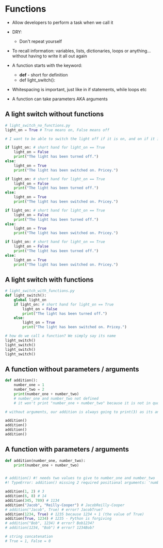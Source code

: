 # Functions

* Allow developers to perform a task when we call it
* DRY:
    * Don't repeat yourself
* To recall information: variables, lists, dictionaries, loops or anything... without having to write it all out again

* A function starts with the keyword:
    * **def** - short for definition
    * def light_switch():
* Whitespacing is important, just like in if statements, while loops etc

* A function can take parameters AKA arguments

## A light switch without functions
```python
# light_switch_no_functions.py
light_on = True # True means on, False means off

# I want to be able to switch the light off if it is on, and on if it is off

if light_on: # short hand for light_on == True
    light_on = False
    print("The light has been turned off.")
else:
    light_on = True
    print("The light has been switched on. Pricey.")

if light_on: # short hand for light_on == True
    light_on = False
    print("The light has been turned off.")
else:
    light_on = True
    print("The light has been switched on. Pricey.")

if light_on: # short hand for light_on == True
    light_on = False
    print("The light has been turned off.")
else:
    light_on = True
    print("The light has been switched on. Pricey.")

if light_on: # short hand for light_on == True
    light_on = False
    print("The light has been turned off.")
else:
    light_on = True
    print("The light has been switched on. Pricey.")

```

## A light switch with functions

```python
# light_switch_with_functions.py
def light_switch():
    global light_on
    if light_on: # short hand for light_on == True
        light_on = False
        print("The light has been turned off.")
    else:
        light_on = True
        print("The light has been switched on. Pricey.")

# how do we call a function? We simply say its name
light_switch()
light_switch()
light_switch()
light_switch()

```

## A function without parameters / arguments
```python
def addition():
    number_one = 1
    number_two = 2
    print(number_one + number_two)
    # number_one and number_two not defined
    # it won't print "number_one + number_two" because it is not in quotes

# without arguments, our addition is always going to print(3) as its answer

addition()
addition()
addition()
addition()
```

## A function with parameters / arguments

```python
def addition(number_one, number_two):
    print(number_one + number_two)


# addition() #! needs two values to give to number_one and number_two
#! TypeError: addition() missing 2 required positional arguments: 'number_one' and 'number_two'

addition(1, 2) # 3
addition(6, 8) # 14
addition(345, 789) # 1134
addition("Jacob", "Reilly-Cooper") # JacobReilly-Cooper
# addition("Jacob", True) # error? JacobTrue?
addition(1234, True) # 1235 because 1234 + 1 (the value of True)
addition(True, 1234) # 1235 - Python is forgiving
# addition("Bob", 1234) # error? Bob1234?
# addition(1234, "Bob") # error? 1234Bob?

# string concatenation
# True = 1, False = 0
```
